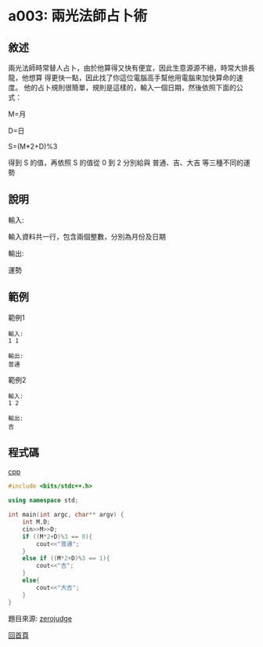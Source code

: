 # a003: 兩光法師占卜術

## 敘述

兩光法師時常替人占卜，由於他算得又快有便宜，因此生意源源不絕，時常大排長龍，他想算 得更快一點，因此找了你這位電腦高手幫他用電腦來加快算命的速度。
他的占卜規則很簡單，規則是這樣的，輸入一個日期，然後依照下面的公式：

M=月

D=日

S=(M*2+D)%3

得到 S 的值，再依照 S 的值從 0 到 2 分別給與 普通、吉、大吉 等三種不同的運勢

## 說明

輸入:

輸入資料共一行，包含兩個整數，分別為月份及日期

輸出:

運勢

## 範例

範例1

```text
輸入:
1 1

輸出:
普通
```

範例2

```None
輸入:
1 2

輸出:
吉
```

## 程式碼
[cpp](https://github.com/henryleecode23/solve_record/blob/main/zerojudge/a003/main.cpp)

```cpp
#include <bits/stdc++.h>

using namespace std;

int main(int argc, char** argv) {
	int M,D;
	cin>>M>>D;
	if ((M*2+D)%3 == 0){
		cout<<"普通";
	}
	else if ((M*2+D)%3 == 1){
		cout<<"吉";
	}
	else{
		cout<<"大吉";
	}
}
```

題目來源: [zerojudge](https://zerojudge.tw/ShowProblem?problemid=a003)

[回首頁](https://henryleecode23.github.io/solve_record/)
